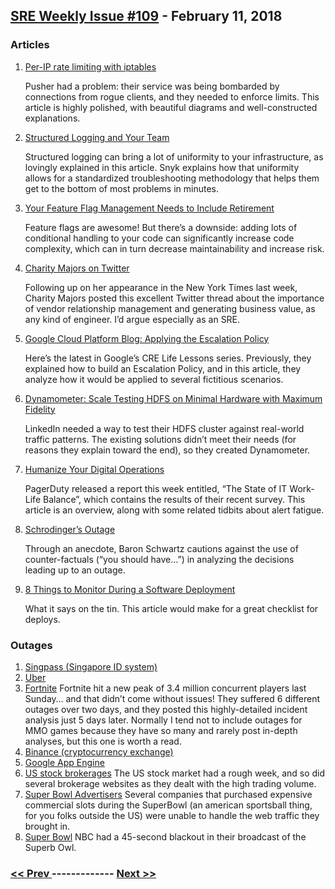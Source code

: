 ## [SRE Weekly Issue #109](https://sreweekly.com/sre-weekly-issue-109/) - February 11, 2018
### Articles

1. [Per-IP rate limiting with iptables](https://making.pusher.com/per-ip-rate-limiting-with-iptables/)

    Pusher had a problem: their service was being bombarded by connections from rogue clients, and they needed to enforce limits. This article is highly polished, with beautiful diagrams and well-constructed explanations.
1. [Structured Logging and Your Team](https://honeycomb.io/blog/)

    Structured logging can bring a lot of uniformity to your infrastructure, as lovingly explained in this article. Snyk explains how that uniformity allows for a standardized troubleshooting methodology that helps them get to the bottom of most problems in minutes.
1. [Your Feature Flag Management Needs to Include Retirement](https://rollout.io/blog/feature-flag-retirement/)

    Feature flags are awesome! But there’s a downside: adding lots of conditional handling to your code can significantly increase code complexity, which can in turn decrease maintainability and increase risk.
1. [Charity Majors on Twitter](https://twitter.com/mipsytipsy/status/957761131216449536)

    Following up on her appearance in the New York Times last week, Charity Majors posted this excellent Twitter thread about the importance of vendor relationship management and generating business value, as any kind of engineer. I’d argue especially as an SRE.
1. [Google Cloud Platform Blog: Applying the Escalation Policy](http://feedproxy.google.com/~r/ClPlBl/~3/X9sgkf7XSWk/applying-the-escalation-policy-CRE-life-lessons.html)

    Here’s the latest in Google’s CRE Life Lessons series. Previously, they explained how to build an Escalation Policy, and in this article, they analyze how it would be applied to several fictitious scenarios.
1. [Dynamometer: Scale Testing HDFS on Minimal Hardware with Maximum Fidelity](https://engineering.linkedin.com/blog/2018/02/dynamometer--scale-testing-hdfs-on-minimal-hardware-with-maximum)

    LinkedIn needed a way to test their HDFS cluster against real-world traffic patterns. The existing solutions didn’t meet their needs (for reasons they explain toward the end), so they created Dynamometer.
1. [Humanize Your Digital Operations](https://www.pagerduty.com/blog/operations-health/)

    PagerDuty released a report this week entitled, “The State of IT Work-Life Balance”, which contains the results of their recent survey. This article is an overview, along with some related tidbits about alert fatigue.
1. [Schrodinger’s Outage](https://www.xaprb.com/blog/schrodingers-outage/)

    Through an anecdote, Baron Schwartz cautions against the use of counter-factuals (“you should have…”) in analyzing the decisions leading up to an outage.
1. [8 Things to Monitor During a Software Deployment](https://stackify.com/monitor-software-deployment/)

    What it says on the tin. This article would make for a great checklist for deploys.
### Outages

1. [Singpass (Singapore ID system)](http://www.todayonline.com/singapore/singpass-corppass-services-suffer-2nd-day-intermittent-outage)
1. [Uber](https://www.cnet.com/news/uber-outage-drivers-and-riders-complain-on-twitter/)
1. [Fortnite](https://www.epicgames.com/fortnite/en-US/news/postmortem-of-service-outage-at-3-4m-ccu)
    Fortnite hit a new peak of 3.4 million concurrent players last Sunday… and that didn’t come without issues!
They suffered 6 different outages over two days, and they posted this highly-detailed incident analysis just 5 days later. Normally I tend not to include outages for MMO games because they have so many and rarely post in-depth analyses, but this one is worth a read.
1. [Binance (cryptocurrency exchange)](http://bitcoinist.com/crypto-exchange-binance-goes-dark-12-hour-outage-maintenance-system-upgrades/)
1. [Google App Engine](http://status.cloud.google.com/incident/appengine/18001#5757907245203456)
1. [US stock brokerages](https://www.cnbc.com/2018/02/06/fidelitys-website-reports-temporary-outage-during-wild-trading-in-us-markets.html)
    The US stock market had a rough week, and so did several brokerage websites as they dealt with the high trading volume.
1. [Super Bowl Advertisers](http://www.netimperative.com/2018/02/avoid-first-lessons-learn-super-bowl-lii/)
    Several companies that purchased expensive commercial slots during the SuperBowl (an american sportsball thing, for you folks outside the US) were unable to handle the web traffic they brought in.
1. [Super Bowl](http://boston.cbslocal.com/2018/02/04/super-bowl-2018-blackout-commercial-nbc/)
    NBC had a 45-second blackout in their broadcast of the Superb Owl.

### [ << Prev ](sreweekly-108.md) ------------- [ Next >> ](sreweekly-110.md)